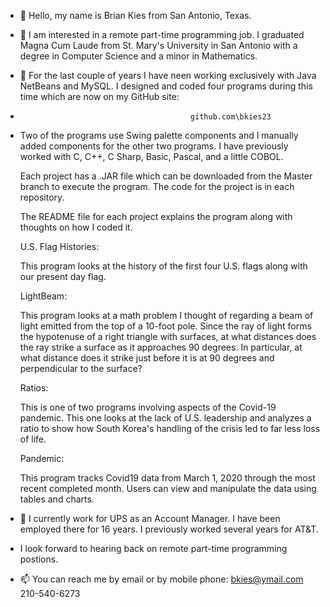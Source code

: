 - 👋 Hello, my name is Brian Kies from San Antonio, Texas.
- 👀 I am interested in a remote part-time programming job. I graduated Magna Cum Laude 
     from St. Mary's University in San Antonio with a degree in Computer Science
     and a minor in Mathematics.
     
- 🌱 For the last couple of years I have neen working exclusively with Java NetBeans and MySQL. I designed and coded four programs during this time which are now           on my GitHub site:
-                                           github.com\bkies23                                                      
-   Two of the programs use Swing palette components and I manually added components for the other two programs. I have previously worked with C,       C++, C Sharp, Basic, Pascal, and a little COBOL.

     Each project has a .JAR file which can be downloaded from the Master branch to execute the program. The code for the project is in each repository. 

     The README file for each project explains the program along with thoughts on how I coded it.
     
     U.S. Flag Histories:
     
     This program looks at the history of the first four U.S. flags along with our present day flag.
    
     LightBeam: 
     
     This program looks at a math problem I thought of regarding a beam of light emitted from the top of a 10-foot pole. Since the ray of light forms the hypotenuse 
     of a right triangle with surfaces, at what distances does the ray strike a surface as it approaches 90 degrees. In particular, at what distance does it                strike just before it is at 90 degrees and perpendicular to the surface?
     
     Ratios:
     
     This is one of two programs involving aspects of the Covid-19 pandemic. This one looks at the lack of U.S. leadership and analyzes a ratio to show how South            Korea's handling of the crisis led to far less loss of life.
 
     Pandemic:
     
     This program tracks Covid19 data from March 1, 2020 through the most recent completed month. Users can view and manipulate the data using tables and charts.
     
   
- 💞️ I currently work for UPS as an Account Manager. I have been employed there for 16 years. I previously worked several years for AT&T. 
-    I look forward to hearing back on remote part-time programming postions. 
-    📫 You can reach me by email or by mobile phone:  bkies@ymail.com   210-540-6273

<!---
bkies23/bkies23 is a ✨ special ✨ repository because its `README.md` (this file) appears on your GitHub profile.
You can click the Preview link to take a look at your changes.
--->

